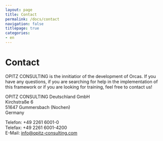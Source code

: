 ```yaml
---
layout: page
title: Contact
permalink: /docs/contact
navigation: false
titlepage: true 
categories: 
- en
---
```

<div class="header-img contact-img"></div>
<div id="titlepage-title"><h1>Contact</h1></div>

OPITZ CONSULTING is the innitiatior of the development of Orcas. If you have any questions, if you are searching for help in the implementation of this framework or if you are looking for training, feel free to contact us!

OPITZ CONSULTING Deutschland GmbH<br>
Kirchstraße 6<br>
51647 Gummersbach (Nochen)<br>
Germany<br>

Telefon: +49 2261 6001-0<br>
Telefax: +49 2261 6001-4200<br>
E-Mail: info@opitz-consulting.com<br>

